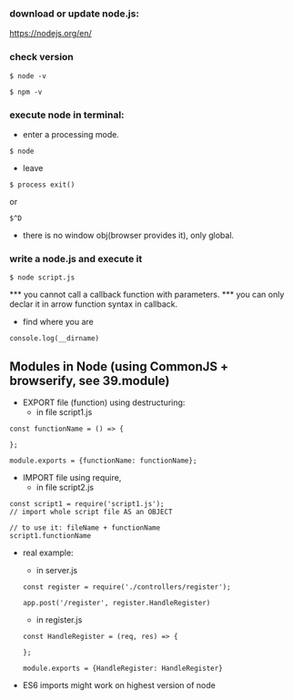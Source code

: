 ### download or update node.js:
https://nodejs.org/en/

### check version
```
$ node -v
```
```
$ npm -v
```

### execute node in terminal:

- enter a processing mode.
```
$ node
```

- leave
```
$ process exit()
```
or
```
$^D
```

- there is no window obj(browser provides it), only global.

### write a node.js and execute it
```
$ node script.js
```
*** you cannot call a callback function with parameters. 
*** you can only declar it in arrow function syntax in callback.

- find where you are
```
console.log(__dirname)
```

## Modules in Node (using CommonJS + browserify, see 39.module)

- EXPORT file (function) using destructuring:   
  - in file script1.js 
``` 
const functionName = () => {

};

module.exports = {functionName: functionName};

```

- IMPORT file using require,     
  - in file script2.js
```
const script1 = require('script1.js');
// import whole script file AS an OBJECT

// to use it: fileName + functionName
script1.functionName
```

- real example:
  - in server.js
  ```
  const register = require('./controllers/register');
  
  app.post('/register', register.HandleRegister)
  ```
  - in register.js
  ```
  const HandleRegister = (req, res) => {
  
  };
  
  module.exports = {HandleRegister: HandleRegister}
  ```

- ES6 imports might work on highest version of node
